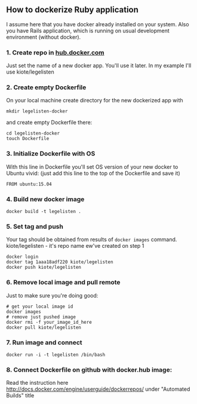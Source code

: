## How to dockerize Ruby application

I assume here that you have docker already installed on your system. Also you have Rails application, which is running on usual development environment (without docker).

### 1. Create repo in [hub.docker.com](https://hub.docker.com)

Just set the name of a new docker app. You'll use it later. In my example I'll use kiote/legelisten

### 2. Create empty Dockerfile

On your local machine create directory for the new dockerized app with

```
mkdir legelisten-docker
```

and create empty Dockerfile there:

```
cd legelisten-docker
touch Dockerfile
```

### 3. Initialize Dockerfile with OS

With this line in Dockerfile you'll set OS version of your new docker to Ubuntu vivid:
(just add this line to the top of the Dockerfile and save it)

```
FROM ubuntu:15.04
```

### 4. Build new docker image

```
docker build -t legelisten .
```

### 5. Set tag and push

Your tag should be obtained from results of ```docker images``` command. kiote/legelisten - it's repo name ew've created on step 1

```
docker login
docker tag 1aaa18adf220 kiote/legelisten
docker push kiote/legelisten
```

### 6. Remove local image and pull remote

Just to make sure you're doing good:

```
# get your local image id
docker images
# remove just pushed image
docker rmi -f your_image_id_here
docker pull kiote/legelisten
```

### 7. Run image and connect

```
docker run -i -t legelisten /bin/bash
```

### 8. Connect Dockerfile on github with docker.hub image:

Read the instruction here http://docs.docker.com/engine/userguide/dockerrepos/ under "Automated Builds" title
